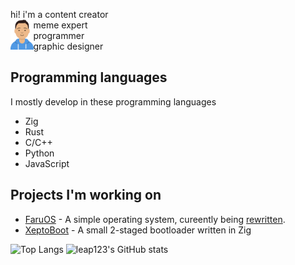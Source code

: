 hi! i'm a content creator<br />
<img align="left" height="48px" src="leap.svg" alt="Leap" />
meme expert<br />
programmer<br />
graphic designer<br />

## Programming languages
I mostly develop in these programming languages
- Zig
- Rust
- C/C++
- Python
- JavaScript

## Projects I'm working on
- [FaruOS](https://github.com/leap0x7b/faruos) - A simple operating system, cureently being [rewritten](https://github.com/leap0x7b/faruos/tree/rewrite-again).
- [XeptoBoot](https://github.com/leap0x7b/xeptoboot) - A small 2-staged bootloader written in Zig

![Top Langs](https://github-readme-stats.vercel.app/api/top-langs/?username=leap0x7b&layout=compact)
![leap123's GitHub stats](https://github-readme-stats.vercel.app/api?username=leap0x7b&show_icons=true)

